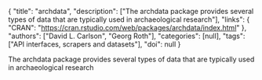 {
  "title": "archdata",
  "description": ["The archdata package provides several types of data that are typically used in archaeological research"],
  "links": {
    "CRAN": "https://cran.rstudio.com/web/packages/archdata/index.html"
  },
  "authors": ["David L. Carlson", "Georg Roth"],
  "categories": [null],
  "tags": ["API interfaces, scrapers and datasets"],
  "doi": null
}

<!-- Generated by csv2md.R – do not edit by hand -->

The archdata package provides several types of data that are typically used in archaeological research